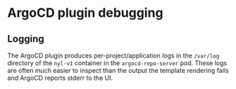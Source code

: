 # ArgoCD plugin debugging

## Logging

The ArgoCD plugin produces per-project/application logs in the `/var/log` directory of the `nyl-v1` container in the
`argocd-repo-server` pod. These logs are often much easier to inspect than the output the template rendering fails
and ArgoCD reports stderr to the UI.
